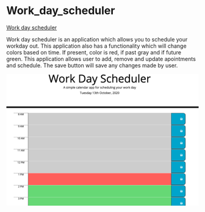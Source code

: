 # Work_day_scheduler

[Work day scheduler](https://israelguillermo.github.io/Work_day_scheduler/)

Work day scheduler is an application which allows you to schedule your workday out. This application also has a functionality which will change colors based on time. If present, color is red, if past gray and if future green. This application allows user to add, remove and update apointments and schedule. The save button will save any changes made by user.

![screenshot of application](./assets/application.png)
